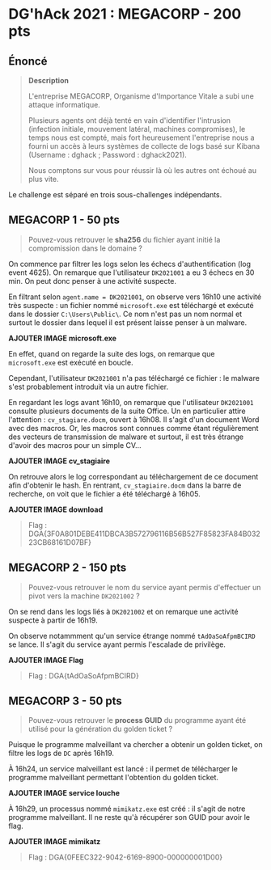 # DG'hAck 2021 : MEGACORP - 200 pts

## Énoncé

> **Description**
>
> L'entreprise MEGACORP, Organisme d'Importance Vitale a subi une attaque informatique.
>
> Plusieurs agents ont déjà tenté en vain d'identifier l'intrusion (infection initiale, mouvement latéral, machines compromises), le temps nous est compté, mais fort heureusement l'entreprise nous a fourni un accès à leurs systèmes de collecte de logs basé sur Kibana (Username : dghack ; Password : dghack2021).
>
> Nous comptons sur vous pour réussir là où les autres ont échoué au plus vite.

Le challenge est séparé en trois sous-challenges indépendants.


## MEGACORP 1 - 50 pts

> Pouvez-vous retrouver le **sha256** du fichier ayant initié la compromission dans le domaine ?

On commence par filtrer les logs selon les échecs d'authentification (log event 4625). On remarque que l'utilisateur `DK2021001` a eu 3 échecs en 30 min. On peut donc penser à une activité suspecte.

En filtrant selon `agent.name = DK2021001`, on observe vers 16h10 une activité très suspecte : un fichier nommé `microsoft.exe` est téléchargé et exécuté dans le dossier `C:\Users\Public\`. Ce nom n'est pas un nom normal et surtout le dossier dans lequel il est présent laisse penser à un malware.

**AJOUTER IMAGE microsoft.exe**

En effet, quand on regarde la suite des logs, on remarque que `microsoft.exe` est exécuté en boucle.

Cependant, l'utilisateur `DK2021001` n'a pas téléchargé ce fichier : le malware s'est probablement introduit via un autre fichier.

En regardant les logs avant 16h10, on remarque que l'utilisateur `DK2021001` consulte plusieurs documents de la suite Office. Un en particulier attire l'attention : `cv_stagiare.docm`, ouvert à 16h08. Il s'agit d'un document Word avec des macros. Or, les macros sont connues comme étant régulièrement des vecteurs de transmission de malware et surtout, il est très étrange d'avoir des macros pour un simple CV...

**AJOUTER IMAGE cv_stagiaire**

On retrouve alors le log correspondant au téléchargement de ce document afin d'obtenir le hash. En rentrant, `cv_stagiaire.docm` dans la barre de recherche, on voit que le fichier a été téléchargé à 16h05.

**AJOUTER IMAGE download**

> Flag : DGA{3F0A801DEBE411DBCA3B572796116B56B527F85823FA84B03223CB68161D07BF}

## MEGACORP 2 - 150 pts

> Pouvez-vous retrouver le nom du service ayant permis d'effectuer un pivot vers la machine `DK2021002` ?

On se rend dans les logs liés à `DK2021002` et on remarque une activité suspecte à partir de 16h19.

On observe notammment qu'un service étrange nommé `tAdOaSoAfpmBCIRD` se lance. Il s'agit du service ayant permis l'escalade de privilège.

**AJOUTER IMAGE Flag**

> Flag : DGA{tAdOaSoAfpmBCIRD}

## MEGACORP 3 - 50 pts

> Pouvez-vous retrouver le **process GUID** du programme ayant été utilisé pour la génération du golden ticket ?

Puisque le programme malveillant va chercher a obtenir un golden ticket, on filtre les logs de `DC` après 16h19.

À 16h24, un service malveillant est lancé : il permet de télécharger le programme malveillant permettant l'obtention du golden ticket.

**AJOUTER IMAGE service louche**

À 16h29, un processus nommé `mimikatz.exe` est créé : il s'agit de notre programme malveillant. Il ne reste qu'à récupérer son GUID pour avoir le flag.

**AJOUTER IMAGE mimikatz**


> Flag : DGA{0FEEC322-9042-6169-8900-000000001D00}
